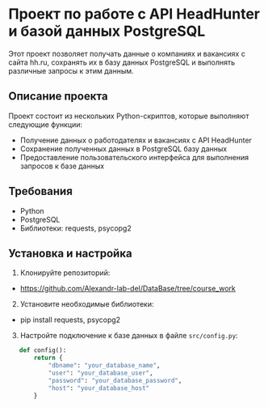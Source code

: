 # Проект по работе с API HeadHunter и базой данных PostgreSQL

Этот проект позволяет получать данные о компаниях и вакансиях с сайта hh.ru, сохранять их в базу данных PostgreSQL и выполнять различные запросы к этим данным.

## Описание проекта

Проект состоит из нескольких Python-скриптов, которые выполняют следующие функции:
- Получение данных о работодателях и вакансиях с API HeadHunter
- Сохранение полученных данных в PostgreSQL базу данных
- Предоставление пользовательского интерфейса для выполнения запросов к базе данных

## Требования

- Python 
- PostgreSQL
- Библиотеки: requests, psycopg2

## Установка и настройка

1. Клонируйте репозиторий:
- https://github.com/Alexandr-lab-del/DataBase/tree/course_work
2. Установите необходимые библиотеки:
- pip install requests, psycopg2

3. Настройте подключение к базе данных в файле `src/config.py`:
```python
   def config():
       return {
           "dbname": "your_database_name",
           "user": "your_database_user",
           "password": "your_database_password",
           "host": "your_database_host"
       }
